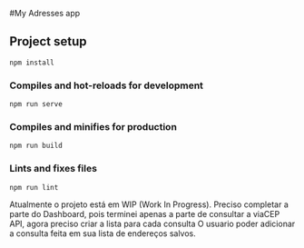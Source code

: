 #My Adresses app

## Project setup
```
npm install
```

### Compiles and hot-reloads for development
```
npm run serve
```

### Compiles and minifies for production
```
npm run build
```

### Lints and fixes files
```
npm run lint
```

Atualmente o projeto está em WIP (Work In Progress).
Preciso completar a parte do Dashboard, pois terminei apenas a parte
de consultar a viaCEP API, agora preciso criar a lista para cada consulta
O usuario poder adicionar a consulta feita em sua lista de endereços salvos.

